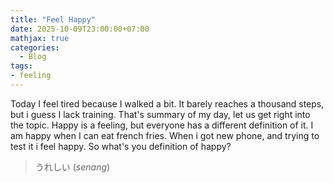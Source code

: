 ```yaml
---
title: "Feel Happy"
date: 2025-10-09T23:00:00+07:00
mathjax: true
categories:
  - Blog
tags:
- feeling
---
```


Today I feel tired because I walked a bit. It barely reaches a thousand steps, but i guess I lack training. That's summary of my day, let us get right into the topic. Happy is a feeling, but everyone has a different definition of it. I am happy when I can eat french fries. When i got new phone, and trying to test it i feel happy. So what's you definition of happy?

> うれしい (*senang*)



